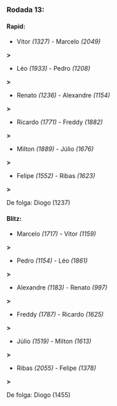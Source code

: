 ### Rodada 13:

#### Rapid:

* Vitor *(1327)*     -     Marcelo *(2049)*

 **>** 
* Léo *(1933)*     -     Pedro *(1208)*

 **>** 
* Renato *(1236)*     -     Alexandre *(1154)*

 **>** 
* Ricardo *(1771)*     -     Freddy *(1882)*

 **>** 
* Milton *(1889)*     -     Júlio *(1676)*

 **>** 
* Felipe *(1552)*     -     Ribas *(1623)*

 **>** 

De folga: Diogo (1237)

#### Blitz:

* Marcelo *(1717)*     -     Vitor *(1159)*

 **>** 
* Pedro *(1154)*     -     Léo *(1861)*

 **>** 
* Alexandre *(1183)*     -     Renato *(997)*

 **>** 
* Freddy *(1787)*     -     Ricardo *(1625)*

 **>** 
* Júlio *(1519)*     -     Milton *(1613)*

 **>** 
* Ribas *(2055)*     -     Felipe *(1378)*

 **>** 

De folga: Diogo (1455)

